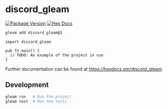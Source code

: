 # discord_gleam

[![Package Version](https://img.shields.io/hexpm/v/discord_gleam)](https://hex.pm/packages/discord_gleam)
[![Hex Docs](https://img.shields.io/badge/hex-docs-ffaff3)](https://hexdocs.pm/discord_gleam/)

```sh
gleam add discord_gleam@1
```
```gleam
import discord_gleam

pub fn main() {
  // TODO: An example of the project in use
}
```

Further documentation can be found at <https://hexdocs.pm/discord_gleam>.

## Development

```sh
gleam run   # Run the project
gleam test  # Run the tests
```
